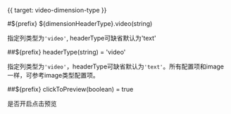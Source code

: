 {{ target: video-dimension-type }}


#${prefix} ${dimensionHeaderType}.video(string)

指定列类型为`'video'`, headerType可缺省默认为'text'

##${prefix} headerType(string) = 'video'

指定列类型为`'video'`，headerType可缺省默认为`'text'`。所有配置项和image一样，可参考image类型配置项。

##${prefix} clickToPreview(boolean) = true

是否开启点击预览